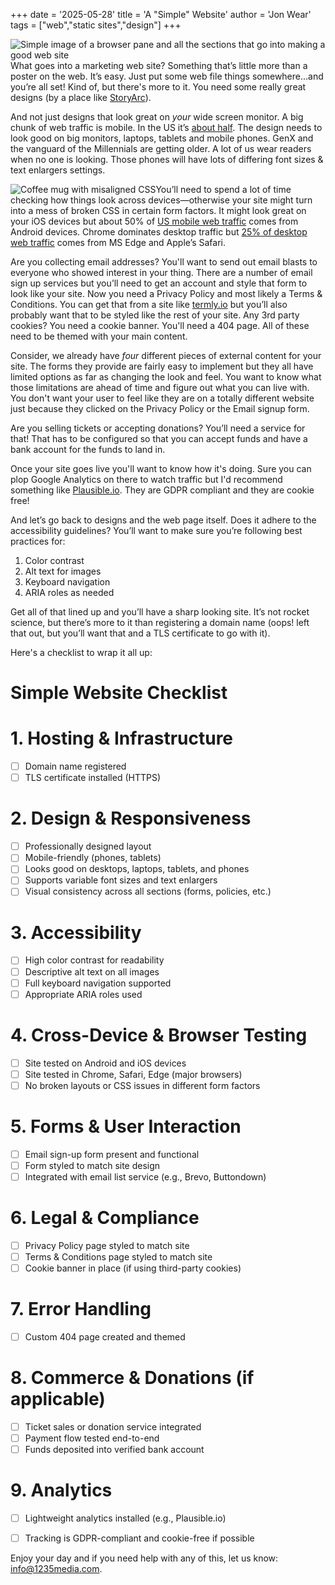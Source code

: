 +++
date = '2025-05-28'
title = 'A "Simple" Website'
author = 'Jon Wear'
tags = ["web","static sites","design"]
+++

<img style="float: left;" src="/images/postweb.png" alt="Simple image of a browser pane and all the sections that go into making a good web site">What goes into a marketing web site?  Something that’s little more than a poster on the web.  It’s easy.  Just put some web file things somewhere…and you’re all set!  Kind of, but there's more to it.  You need some really great designs (by a place like [StoryArc](https://www.storyarcinc.com/)).  


And not just designs that look great on _your_ wide screen monitor.  A big chunk of web traffic is mobile.  In the US it’s [about half](https://gs.statcounter.com/platform-market-share/desktop-mobile-tablet/united-states-of-america#monthly-202404-202504).  The design needs to look good on big monitors, laptops, tablets and mobile phones. GenX and the vanguard of the Millennials are getting older. A lot of us wear readers when no one is looking. Those phones will have lots of differing font sizes & text enlargers settings.

<a href="https://www.amazon.com/3dRose-mug_221166_6-CSS-AWESOME-Tone/dp/B01JZYDR38?_encoding=UTF8&pd_rd_w=uIl5X&content-id=amzn1.sym.255b3518-6e7f-495c-8611-30a58648072e%3Aamzn1.symc.a68f4ca3-28dc-4388-a2cf-24672c480d8f&pf_rd_p=255b3518-6e7f-495c-8611-30a58648072e&pf_rd_r=705MYATT05T8A9CT9HZW&pd_rd_wg=56NQd&pd_rd_r=82b5c590-599f-4eb4-901b-467875d3022b&th=1&linkCode=ll1&tag=jwcode-20&linkId=eb39500991c926d2a435c9acf7f73b87&language=en_US&ref_=as_li_ss_tl"><img style="float: left;" src="/images/badcss.png" alt="Coffee mug with misaligned CSS"></a>
You’ll need to spend a lot of time checking how things look across devices—otherwise your site might turn into a mess of broken CSS in certain form factors. It might look great on your iOS devices but about 50% of [US mobile web traffic](https://gs.statcounter.com/browser-market-share/mobile/united-states-of-america#monthly-202404-202504) comes from Android devices.  Chrome dominates desktop traffic but [25% of desktop web traffic](https://gs.statcounter.com/browser-market-share/desktop/united-states-of-america#monthly-202404-202504) comes from MS Edge and Apple’s Safari.

Are you collecting email addresses?  You'll want to send out email blasts to everyone who showed interest in your thing.  There are a number of email sign up services but you’ll need to get an account and style that form to look like your site.  Now you need a Privacy Policy and most likely a Terms & Conditions.  You can get that from a site like [termly.io](http://termly.io) but you’ll also probably want that to be styled like the rest of your site.  Any 3rd party cookies?  You need a cookie banner.  You'll need a 404 page.  All of these need to be themed with your main content.

Consider, we already have _four_ different pieces of external content for your site.  The forms they provide are fairly easy to implement but they all have limited options as far as changing the look and feel.  You want to know what those limitations are ahead of time and figure out what you can live with.  You don't want your user to feel like they are on a totally different website just because they clicked on the Privacy Policy or the Email signup form.

Are you selling tickets or accepting donations?  You’ll need a service for that!  That has to be configured so that you can accept funds and have a bank account for the funds to land in.

Once your site goes live you'll want to know how it's doing.  Sure you can plop Google Analytics on there to watch traffic but I'd recommend something like [Plausible.io](https://plausible.io).  They are GDPR compliant and they are cookie free!

And let’s go back to designs and the web page itself. Does it adhere to the accessibility guidelines? You’ll want to make sure you’re following best practices for:

1. Color contrast
2. Alt text for images
3. Keyboard navigation
4. ARIA roles as needed

Get all of that lined up and you’ll have a sharp looking site. It’s not rocket science, but there’s more to it than registering a domain name (oops! left that out, but you’ll want that and a TLS certificate to go with it).

Here's a checklist to wrap it all up:

# Simple Website Checklist

# 1. Hosting & Infrastructure
- [ ] Domain name registered
- [ ] TLS certificate installed (HTTPS)

# 2. Design & Responsiveness
- [ ] Professionally designed layout
- [ ] Mobile-friendly (phones, tablets)
- [ ] Looks good on desktops, laptops, tablets, and phones
- [ ] Supports variable font sizes and text enlargers
- [ ] Visual consistency across all sections (forms, policies, etc.)

# 3. Accessibility
- [ ] High color contrast for readability
- [ ] Descriptive alt text on all images
- [ ] Full keyboard navigation supported
- [ ] Appropriate ARIA roles used

# 4. Cross-Device & Browser Testing
- [ ] Site tested on Android and iOS devices
- [ ] Site tested in Chrome, Safari, Edge (major browsers)
- [ ] No broken layouts or CSS issues in different form factors

# 5. Forms & User Interaction
- [ ] Email sign-up form present and functional
- [ ] Form styled to match site design
- [ ] Integrated with email list service (e.g., Brevo, Buttondown)

# 6. Legal & Compliance
- [ ] Privacy Policy page styled to match site
- [ ] Terms & Conditions page styled to match site
- [ ] Cookie banner in place (if using third-party cookies)

# 7. Error Handling
- [ ] Custom 404 page created and themed

# 8. Commerce & Donations (if applicable)
- [ ] Ticket sales or donation service integrated
- [ ] Payment flow tested end-to-end
- [ ] Funds deposited into verified bank account

# 9. Analytics
- [ ] Lightweight analytics installed (e.g., Plausible.io)
- [ ] Tracking is GDPR-compliant and cookie-free if possible


Enjoy your day and if you need help with any of this, let us know: <a href="mailto:info@1235media.com">info@1235media.com</a>.
	

